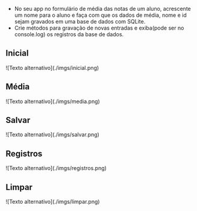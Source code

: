 * No seu app no formulário de média das notas de um aluno, acrescente um nome para o aluno e faça com que os dados de média, nome e id sejam gravados em uma base de dados com SQLite.<br>
* Crie métodos para gravação de novas entradas e exiba(pode ser no console.log) os registros da base de dados.

<h2>Inicial</h2>
![Texto alternativo](./imgs/inicial.png)

<h2>Média</h2>
![Texto alternativo](./imgs/media.png)

<h2>Salvar</h2>
![Texto alternativo](./imgs/salvar.png)

<h2>Registros</h2>
![Texto alternativo](./imgs/registros.png)

<h2>Limpar</h2>
![Texto alternativo](./imgs/limpar.png)


